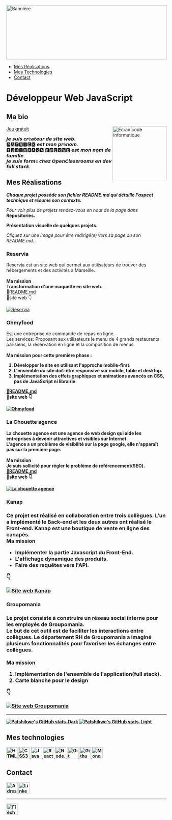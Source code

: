 
  <a href="#">
    <img src="https://github.com/patshikwe/stockage_img/blob/main/Patshikwe_Digital_Marketing_LinkedIn_Banner%20.png"  alt="Bannière" height="170"    width="100%"/>
  </a>
  
  <nav>
    <ul>
      <li><a href="#realisations">Mes Réalisations</a></li>
      <li><a href="#technos">Mes Technologies</a></li>
      <li><a href="#contact">Contact</a></li>
    </ul>
  </nav>
    
  # Développeur Web JavaScript
   
  
 <div>
  <h2> Ma bio</h2>
  <a href="https://patshikwe.github.io/jeu_obstacle/">
      <img src="https://media.giphy.com/media/QHLBmZ2Xmdvgc/giphy-downsized.gif" alt="Écran code informatique" width="170" align="right"/>
    Jeu gratuit
  </a>
    <p align="left">
       𝙅𝙚 𝙨𝙪𝙞𝙨 𝙘𝙧é𝙖𝙩𝙚𝙪𝙧 𝙙𝙚 𝙨𝙞𝙩𝙚 𝙬𝙚𝙗.<br/> 
       🅿🅰🆃🆁🅸🅲🅺 𝙚𝙨𝙩 𝙢𝙤𝙣 𝙥𝙧é𝙣𝙤𝙢.<br/>
       🆃🆂🅷🅸🅼🅿🅰🅺🅰  🅺🆆🅴🅺🆆🅴 𝙚𝙨𝙩 𝙢𝙤𝙣 𝙣𝙤𝙢 𝙙𝙚 𝙛𝙖𝙢𝙞𝙡𝙡𝙚.<br/>
      𝙅𝙚 𝙨𝙪𝙞𝙨 𝙛𝙤𝙧𝙢é 𝙘𝙝𝙚𝙯 𝙊𝙥𝙚𝙣𝘾𝙡𝙖𝙨𝙨𝙧𝙤𝙤𝙢𝙨 𝙚𝙣 𝙙𝙚𝙫 𝙛𝙪𝙡𝙡 𝙨𝙩𝙖𝙘𝙠.
    </p>
 </div>

   
   <div id="realisations">
    <h2>Mes Réalisations </h2>
    <p>
      <strong>
        <em>Chaque projet possède son fichier README.md qui détaille l'aspect technique et résume son contexte.</em>
      </strong>
    </p>
    <p>
      <em>Pour voir plus de projets rendez-vous en haut de la page dans</em> <strong>Repositories.</strong>
    </p>
    <p><strong>Présentation visuelle de quelques projets.</strong></p>
    <P>
      <em>Cliquez sur une image pour être redirigé(e) vers sa page ou son README.md.</em>
    </P>
    <div >
      <h3>Reservia</h3>
     <p>
       Reservia est un site web qui permet aux utilisateurs de trouver des hébergements et des activités à Marseille.<br/><br/>
        <strong>Ma mission</strong><br/>
       <strong>Transformation d'une maquette en site web.</strong><br/>
       <a href="https://github.com/patshikwe/tshimpakakwekwepatrick_2_18062021">🔗README.md</a><br/>
       🔗site web
        👇
     </p>
     <a href="https://patshikwe.github.io/tshimpakakwekwepatrick_2_18062021/">
       <img src="https://github.com/patshikwe/stockage_img/blob/main/img/Reservia_extrait_maquette.jpg" alt="Reservia" />
     </a>
   </div> 
    <div>
     <p>
      <h3>Ohmyfood</h3>
       Est une entreprise de commande de repas en ligne.<br/>
       Les services: Proposant aux utilisateurs le menu de 4 grands restaurants parisiens,
       la réservation en ligne et la composition de menus.<br/><br/>
       <strong>Ma mission<strong> pour cette première phase :
         <ol>
           <li>Développer le site en utilisant l'approche <strong>mobile-first</strong>.</li>
           <li>L'ensemble du site doit-être <strong>responsive sur mobile, table et desktop</strong>.</li>
           <li>Implémentation <strong>des effets graphiques et animations</strong> avancés en CSS, pas de JavaScript ni librairie.</li>
         </ol>
         <a href="https://github.com/patshikwe/tshimpakakwekwepatrick_3_26082021">🔗README.md</a><br/>
          🔗site web
          👇
     </p>
     <a href="https://patshikwe.github.io/tshimpakakwekwepatrick_3_26082021/">
       <img src="https://github.com/patshikwe/stockage_img/blob/main/img/Ohmyfood_page_d'accueil.jpg" alt="Ohmyfood"/>
     </a>
   </div> 
    <div>
     <p>
      <h3>La Chouette agence</h3>
      La chouette agence est une agence de web design qui aide les entreprises à devenir attractives et visibles sur Internet.<br/>
      L'agence a un problème de visibilité sur la page google, elle n'apparaît pas sur la première page.<br/><br/>
      <strong>Ma mission</strong><br/>
      Je suis sollicité pour régler le problème de référencement(SEO).<br/>
      <a href="https://github.com/patshikwe/tshimpakakwekwepatrick_4_25102021">🔗README.md</a><br/>
       🔗site web
       👇
     </p>
     <a href="https://patshikwe.github.io/tshimpakakwekwepatrick_4_25102021/">
       <img src="https://github.com/patshikwe/stockage_img/blob/main/img/La_chouette_agence.jpg" alt="La chouette agence"/>
     </a>
   </div>  
</div>

 <div>
   <h3>Kanap<h3>
     <p>
       Ce projet est réalisé en collaboration entre trois collègues.
       L'un a implémenté le Back-end et les deux autres ont réalisé le Front-end.
       Kanap est une boutique de vente en ligne des canapés.<br/>
       <strong>Ma mission</strong><br/>
       <ul>
         <li>Implémenter la partie <strong>Javascript du Front-End</strong>.</li>
         <li><strong>L'affichage dynamique des produits</strong>.</li>
         <li><strong>Faire des requêtes vers l'API</strong>.</li>
       </ul>
         👇
     </p>
     <a href="https://github.com/patshikwe/tshimpakakwekwepatrick_5_06012022">
       <img src="https://github.com/patshikwe/stockage_img/blob/main/img/Kanap_demo.gif"  alt="Site web Kanap"/>
     </a>
 </div>
     
   <div>
   <h3>Groupomania<h3>
     <p>
       Le projet consiste à construire un réseau social interne pour les employés de Groupomania.<br/> 
       Le but de cet outil est de faciliter les interactions entre collègues. Le département RH de
       Groupomania a imaginé plusieurs fonctionnalités pour favoriser les échanges entre collègues.<br/><br/>
       <strong>Ma mission</strong><br>
       <ol>
         <li><strong>Implémentation de l'ensemble de l'application(full stack)</strong>.</li>
         <li><strong>Carte blanche pour le design</strong.</li>
       </ol>
          👇
     </p>
     <a href="https://github.com/patshikwe/tshimpakakwekwepatrick_7_27052022">
       <img src="https://github.com/patshikwe/stockage_img/blob/main/img/Groupomania_demo.gif"  alt="Site web Groupomania"/>
     </a>
 </div>
 <hr>
      
  [![Patshikwe's GitHub stats-Dark](https://github-readme-stats.vercel.app/api?username=patshikwe&show_icons=true&theme=highcontrast#gh-dark-mode-only)](https://github.com/anuraghazra/github-readme-stats#gh-dark-mode-only)
[![Patshikwe's GitHub stats-Light](https://github-readme-stats.vercel.app/api?username=patshikwe&show_icons=true&theme=default#gh-light-mode-only)](https://github.com/anuraghazra/github-readme-stats#gh-light-mode-only)

  
  <div  id="technos">
    <h2>Mes technologies</h2>
    <a href="#technos">
      <img src="https://github.com/patshikwe/stockage_img/blob/main/icons/html5-plain-wordmark.svg" alt="HTML5" title="HTML5" width="35px" />
    </a>
    <a href="#technos">
       <img src="https://github.com/patshikwe/stockage_img/blob/main/icons/css3-plain-wordmark.svg" alt="CSS3" title="CSS3" width="35px" />
    </a>
    <a href="#technos">
      <img src="https://github.com/patshikwe/stockage_img/blob/main/icons/javascript-plain.svg" alt="JavaScript" title="JavaScript" width="35px" />
    </a>
    <a href="#technos">
      <img src="https://github.com/patshikwe/stockage_img/blob/main/icons/react-original-wordmark.svg" alt="React" title="React" width="35px" />
    </a>
    <a href="#technos">
      <img src="https://github.com/patshikwe/stockage_img/blob/main/icons/nodejs-plain.svg" alt="Node.js" title="Node.js" width="35px" />
    </a>
    <a href="#technos">
      <img src="https://github.com/patshikwe/stockage_img/blob/main/icons/git-original.svg" alt="Git" title="Git" width="35px" />
    </a>
    <a href="#technos">
       <img src="https://github.com/patshikwe/stockage_img/blob/main/icons/github-g967735ec5_640.png" alt="Github" title="Github" width="35px" />
    </a>
    <a href="#technos">
      <img src="https://github.com/patshikwe/stockage_img/blob/main/icons/mongodb-original.svg" alt="MongoDB" title="MongoDB" width="35px" />
    </a> 
  </di>
     
    
   <div id="contact">
     <h2>Contact</h2>
      <a href="mailto:patrick.tshimpaka.kwekwe@gmail.com">
        <img src="https://github.com/patshikwe/stockage_img/blob/main/icons/at-sign-g53140000c_640.png" alt="Adresse email" title="Adresse email" width="35px" />
      </a>
     <a href="https://linkedin.com/in/patrick-tshimpaka-kwekwe">
        <img src="https://github.com/patshikwe/stockage_img/blob/main/icons/linked-in-gfe4608683_640.png" alt="LinkedIn" title="LinkedIn" width="35px" />
     </a>
   </div>
<hr>
<div>
  <a href="#">
    <img src="https://github.com/patshikwe/stockage_img/blob/main/icons/arrow-up.png" alt="Flèche retour en-tête de la page" title="Flèche retour en-tête de la page"        width="35px" />
  </a>
</div>

<!--
**patshikwe/patshikwe** is a ✨ _special_ ✨ repository because its `README.md` (this file) appears on your GitHub profile.

Here are some ideas to get you started:

- 🔭 I’m currently working on ...
- 🌱 I’m currently learning ...
- 👯 I’m looking to collaborate on ...
- 🤔 I’m looking for help with ...
- 💬 Ask me about ...
- 📫 How to reach me: ...
- 😄 Pronouns: ...
- ⚡ Fun fact: ...
-->
